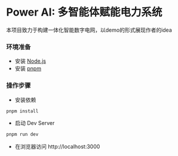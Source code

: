 # Power AI: 多智能体赋能电力系统
本项目致力于构建一体化智能数字电网，以demo的形式展现作者的idea


### 环境准备

- 安装 [Node.js](https://nodejs.org/en)
- 安装 [pnpm](https://pnpm.io/installation)

### 操作步骤

- 安装依赖

```sh
pnpm install
```

- 启动 Dev Server

```sh
pnpm run dev
```

- 在浏览器访问 http://localhost:3000
